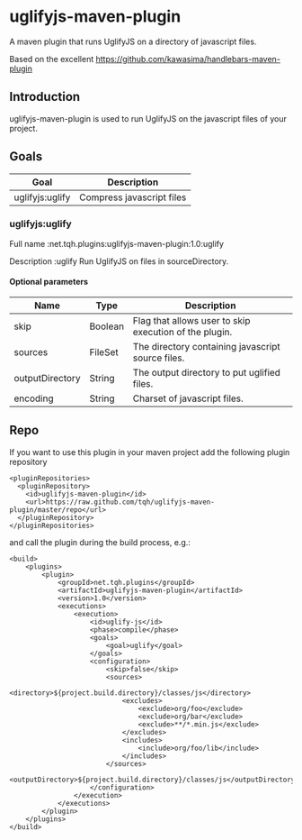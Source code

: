uglifyjs-maven-plugin
=====================

A maven plugin that runs UglifyJS on a directory of javascript files.

Based on the excellent https://github.com/kawasima/handlebars-maven-plugin

Introduction
------------

uglifyjs-maven-plugin is used to run UglifyJS on the javascript files of your project.

Goals
-----

Goal                 |Description
---------------------|-------------------------------
uglifyjs:uglify      |Compress javascript files

### uglifyjs:uglify

Full name
:net.tqh.plugins:uglifyjs-maven-plugin:1.0:uglify

Description
:uglify Run UglifyJS on files in sourceDirectory.

#### Optional parameters

Name             |Type    |Description
-----------------|--------|--------------------------------------
skip             |Boolean |Flag that allows user to skip execution of the plugin.
sources          |FileSet |The directory containing javascript source files.
outputDirectory  |String  |The output directory to put uglified files.
encoding         |String  |Charset of javascript files.

Repo
----

If you want to use this plugin in your maven project add the following plugin repository

    <pluginRepositories>
      <pluginRepository>
        <id>uglifyjs-maven-plugin</id>
        <url>https://raw.github.com/tqh/uglifyjs-maven-plugin/master/repo</url>
      </pluginRepository>
    </pluginRepositories>

and call the plugin during the build process, e.g.:

    <build>
        <plugins>
            <plugin>
                <groupId>net.tqh.plugins</groupId>
                <artifactId>uglifyjs-maven-plugin</artifactId>
                <version>1.0</version>
                <executions>
                    <execution>
                        <id>uglify-js</id>
                        <phase>compile</phase>
                        <goals>
                            <goal>uglify</goal>
                        </goals>
                        <configuration>
                            <skip>false</skip>
                            <sources>
                                <directory>${project.build.directory}/classes/js</directory>
                                <excludes>
                                    <exclude>org/foo</exclude>
                                    <exclude>org/bar</exclude>
                                    <exclude>**/*.min.js</exclude>
                                </excludes>
                                <includes>
                                    <include>org/foo/lib</include>
                                </includes>
                            </sources>
                            <outputDirectory>${project.build.directory}/classes/js</outputDirectory>
                        </configuration>
                    </execution>
                </executions>
            </plugin>
        </plugins>
    </build>
